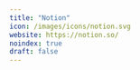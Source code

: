 ```yaml
---
title: "Notion"
icon: /images/icons/notion.svg
website: https://notion.so/
noindex: true
draft: false
---
```

